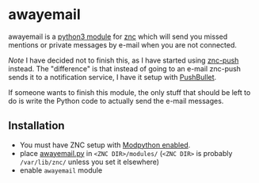 awayemail
=========

awayemail is a [python3 module](http://wiki.znc.in/Modpython) for [znc](http://wiki.znc.in/ZNC "ZNC")
which will send you missed mentions or private messages by e-mail when you are not connected.

*Note* I have decided not to finish this, as I have started using [znc-push](https://github.com/jreese/znc-push) instead.
The "difference" is that instead of going to an e-mail znc-push sends it to a notification service,
I have it setup with [PushBullet](https://www.pushbullet.com/).

If someone wants to finish this module, the only stuff that should be left to do is write the Python code to
actually send the e-mail messages.


## Installation

* You must have ZNC setup with [Modpython enabled](http://wiki.znc.in/Modpython).
* place [awayemail.py](awayemail.py) in `<ZNC DIR>/modules/` (`<ZNC DIR>` is probably `/var/lib/znc/` unless you set it elsewhere)
* enable `awayemail` module
